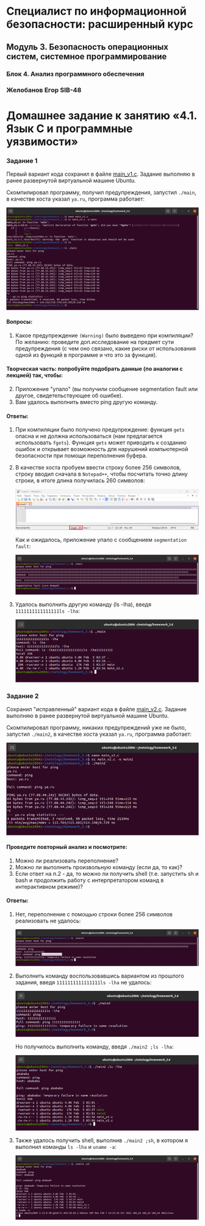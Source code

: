 # Специалист по информационной безопасности: расширенный курс
## Модуль 3. Безопасность операционных систем, системное программирование
### Блок 4. Анализ программного обеспечения
### Желобанов Егор SIB-48

# Домашнее задание к занятию «4.1. Язык С и программные уязвимости»

### Задание 1

Первый вариант кода сохранил в файле [main_v1.c](assets/main_v1.c). Задание выполняю в ранее развернутой виртуальной машине Ubuntu.

Скомпилировал программу, получил предупреждения, запустил `./main`, в качестве хоста указал `ya.ru`, программа работает:

![](assets/task1_1.png)

#### Вопросы:

1. Какое предупреждение `(Warning)` было выведено при компиляции? По желанию: проведите доп.исследование на предмет сути предупреждения (с чем оно связано, какие риски от использования одной из функций в программе и что это за функция).

#### Творческая часть: попробуйте подобрать данные (по аналогии с лекцией) так, чтобы:

2. Приложение "упало" (вы получили сообщение segmentation fault или другое, свидетельствующее об ошибке).
3. Вам удалось выполнить вместо ping другую команду.

#### Ответы:

1. При компиляции было получено предупреждение: функция `gets` опасна и не должна использоваться (нам предлагается использовать `fgets`).
Функция `gets` может приводить к созданию ошибок и открывает возможность для нарушений компьютерной безопасности при помощи переполнения буфера.

2. В качестве хоста пробуем ввести строку более 256 символов, строку вводил сначала в `Notepad++`, чтобы посчитать точно длину строки, в итоге длина получилась 260 символов:

    ![](assets/notepad.png)

    Как и ожидалось, приложение упало с сообщением `segmentation fault`:

    ![](assets/task1_2.png)

3. Удалось выполнить другую команду (ls -lha), введя `1111111111111111ls -lha`:

   ![](assets/task1_3.png)

### Задание 2

Сохранил "исправленный" вариант кода в файле [main_v2.c](assets/main_v2.c). Задание выполняю в ранее развернутой виртуальной машине Ubuntu.

Скомпилировал программу, никаких предупреждений уже не было, запустил `./main2`, в качестве хоста указал `ya.ru`, программа работает:

![](assets/task2_1.png)

#### Проведите повторный анализ и посмотрите:

1. Можно ли реализовать переполнение?
2. Можно ли выполнить произвольную команду (если да, то как)?
3. Если ответ на п.2 - да, то можно ли получить shell (т.е. запустить sh и bash и продолжить работу с интерпретатором команд в интерактивном режиме)?

#### Ответы:

1. Нет, переполнение с помощью строки более 256 символов реализовать не удалось:

   ![](assets/task2_2.png)

2. Выполнить команду воспользовавшись вариантом из прошлого задания, введя `1111111111111111ls -lha` не удалось:

   ![](assets/task2_3.png)

   Но получилось выполнить команду, введя `./main2 ;ls -lha`:

   ![](assets/task2_4.png)

3. Также удалось получить shell, выполнив `./main2 ;sh`, в котором я выполнил команды `ls -lha` и `uname -a`:

   ![](assets/task2_5.png)
